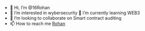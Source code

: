 - 👋 Hi, I’m @16Rohan
- 👀 I’m interested in wybersecurity 🌱 I’m currently learning WEB3
- 💞️ I’m looking to collaborate on Smart contract auditing
- 📫 How to reach me [Rohan](https://twitter.com/ROHANJH56009256)

<!---
16Rohan/16Rohan is a ✨ special ✨ repository because its `README.md` (this file) appears on your GitHub profile.
You can click the Preview link to take a look at your changes.
--->
